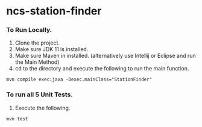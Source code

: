 # ncs-station-finder
### To Run Locally.
1. Clone the project.
2. Make sure JDK 11 is installed.
3. Make sure Maven in installed. (alternatively use Intellij or Eclipse and run the Main Method)
4. cd to the directory and execute the following to run the main function.
```
mvn compile exec:java -Dexec.mainClass="StationFinder"
```

### To run all 5 Unit Tests.
1. Execute the following.
```
mvn test
```
